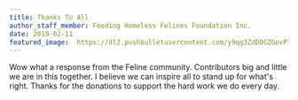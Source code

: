 ```yaml
---
title: Thanks To All
author_staff_member: Feeding Homeless Felines Foundation Inc.
date: 2019-02-11
featured_image:  https://dl2.pushbulletusercontent.com/y9qg3ZdD0GZGovP709Yf9wLj7lxee2Lv/dea33a4b-93a7-42a5-a98e-ef47b6e4dd16.jpeg
---
```

Wow what a response from the Feline community. Contributors big and little we are in this together. I believe we can inspire all  to stand up for what's right. Thanks for the donations to support the hard work we do every day.
